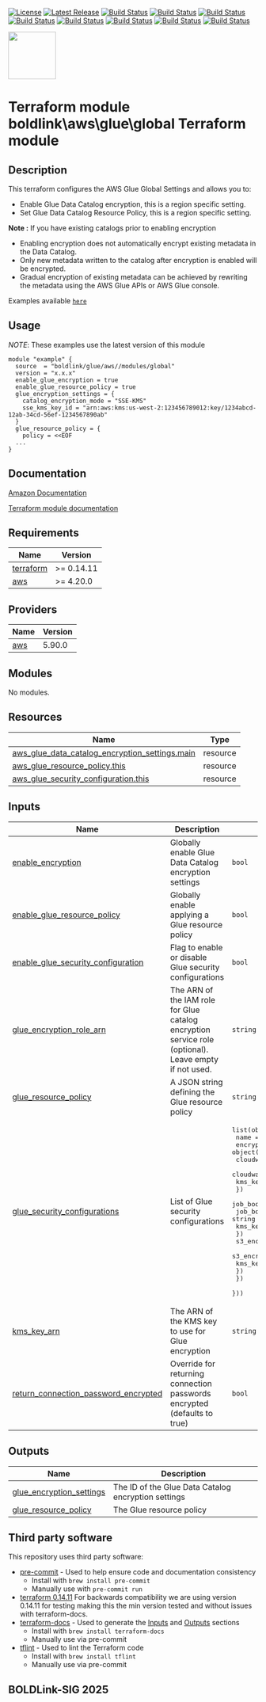 [![License](https://img.shields.io/badge/License-Apache-blue.svg)](https://github.com/boldlink/terraform-aws-glue/blob/main/LICENSE)
[![Latest Release](https://img.shields.io/github/release/boldlink/terraform-aws-glue.svg)](https://github.com/boldlink/terraform-aws-glue/releases/latest)
[![Build Status](https://github.com/boldlink/terraform-aws-glue/actions/workflows/update.yaml/badge.svg)](https://github.com/boldlink/terraform-aws-glue/actions)
[![Build Status](https://github.com/boldlink/terraform-aws-glue/actions/workflows/release.yaml/badge.svg)](https://github.com/boldlink/terraform-aws-glue/actions)
[![Build Status](https://github.com/boldlink/terraform-aws-glue/actions/workflows/pre-commit.yaml/badge.svg)](https://github.com/boldlink/terraform-aws-glue/actions)
[![Build Status](https://github.com/boldlink/terraform-aws-glue/actions/workflows/pr-labeler.yaml/badge.svg)](https://github.com/boldlink/terraform-aws-glue/actions)
[![Build Status](https://github.com/boldlink/terraform-aws-glue/actions/workflows/module-examples-tests.yaml/badge.svg)](https://github.com/boldlink/terraform-aws-glue/actions)
[![Build Status](https://github.com/boldlink/terraform-aws-glue/actions/workflows/checkov.yaml/badge.svg)](https://github.com/boldlink/terraform-aws-glue/actions)
[![Build Status](https://github.com/boldlink/terraform-aws-glue/actions/workflows/auto-merge.yaml/badge.svg)](https://github.com/boldlink/terraform-aws-glue/actions)
[![Build Status](https://github.com/boldlink/terraform-aws-glue/actions/workflows/auto-badge.yaml/badge.svg)](https://github.com/boldlink/terraform-aws-glue/actions)

[<img src="https://avatars.githubusercontent.com/u/25388280?s=200&v=4" width="96"/>](https://boldlink.io)

# Terraform  module boldlink\aws\glue\global Terraform module

<h2> Description </h3>

This terraform configures the AWS Glue Global Settings and allows you to:
* Enable Glue Data Catalog encryption, this is a region specific setting.
* Set Glue Data Catalog Resource Policy, this is a region specific setting.

**Note :** If you have existing catalogs prior to enabling encryption
* Enabling encryption does not automatically encrypt existing metadata in the Data Catalog.
* Only new metadata written to the catalog after encryption is enabled will be encrypted.
* Gradual encryption of existing metadata can be achieved by rewriting the metadata using the AWS Glue APIs or AWS Glue console.

Examples available [`here`](github.com/boldlink/terraform-aws-glue/tree/main/examples)

## Usage
*NOTE*: These examples use the latest version of this module

```console
module "example" {
  source  = "boldlink/glue/aws//modules/global"
  version = "x.x.x"
  enable_glue_encryption = true
  enable_glue_resource_policy = true
  glue_encryption_settings = {
    catalog_encryption_mode = "SSE-KMS"
    sse_kms_key_id = "arn:aws:kms:us-west-2:123456789012:key/1234abcd-12ab-34cd-56ef-1234567890ab"
  }
  glue_resource_policy = {
    policy = <<EOF
  ...
}
```
## Documentation

[Amazon Documentation](https://link)

[Terraform module documentation](https://link)

<!-- BEGINNING OF PRE-COMMIT-TERRAFORM DOCS HOOK -->
## Requirements

| Name | Version |
|------|---------|
| <a name="requirement_terraform"></a> [terraform](#requirement\_terraform) | >= 0.14.11 |
| <a name="requirement_aws"></a> [aws](#requirement\_aws) | >= 4.20.0 |

## Providers

| Name | Version |
|------|---------|
| <a name="provider_aws"></a> [aws](#provider\_aws) | 5.90.0 |

## Modules

No modules.

## Resources

| Name | Type |
|------|------|
| [aws_glue_data_catalog_encryption_settings.main](https://registry.terraform.io/providers/hashicorp/aws/latest/docs/resources/glue_data_catalog_encryption_settings) | resource |
| [aws_glue_resource_policy.this](https://registry.terraform.io/providers/hashicorp/aws/latest/docs/resources/glue_resource_policy) | resource |
| [aws_glue_security_configuration.this](https://registry.terraform.io/providers/hashicorp/aws/latest/docs/resources/glue_security_configuration) | resource |

## Inputs

| Name | Description | Type | Default | Required |
|------|-------------|------|---------|:--------:|
| <a name="input_enable_encryption"></a> [enable\_encryption](#input\_enable\_encryption) | Globally enable Glue Data Catalog encryption settings | `bool` | `false` | no |
| <a name="input_enable_glue_resource_policy"></a> [enable\_glue\_resource\_policy](#input\_enable\_glue\_resource\_policy) | Globally enable applying a Glue resource policy | `bool` | `false` | no |
| <a name="input_enable_glue_security_configuration"></a> [enable\_glue\_security\_configuration](#input\_enable\_glue\_security\_configuration) | Flag to enable or disable Glue security configurations | `bool` | `false` | no |
| <a name="input_glue_encryption_role_arn"></a> [glue\_encryption\_role\_arn](#input\_glue\_encryption\_role\_arn) | The ARN of the IAM role for Glue catalog encryption service role (optional). Leave empty if not used. | `string` | `""` | no |
| <a name="input_glue_resource_policy"></a> [glue\_resource\_policy](#input\_glue\_resource\_policy) | A JSON string defining the Glue resource policy | `string` | `""` | no |
| <a name="input_glue_security_configurations"></a> [glue\_security\_configurations](#input\_glue\_security\_configurations) | List of Glue security configurations | <pre>list(object({<br>    name = string<br>    encryption_configuration = object({<br>      cloudwatch_encryption = object({<br>        cloudwatch_encryption_mode = string<br>        kms_key_arn                = string<br>      })<br>      job_bookmarks_encryption = object({<br>        job_bookmarks_encryption_mode = string<br>        kms_key_arn                   = string<br>      })<br>      s3_encryption = object({<br>        s3_encryption_mode = string<br>        kms_key_arn        = string<br>      })<br>    })<br>  }))</pre> | `[]` | no |
| <a name="input_kms_key_arn"></a> [kms\_key\_arn](#input\_kms\_key\_arn) | The ARN of the KMS key to use for Glue encryption | `string` | `""` | no |
| <a name="input_return_connection_password_encrypted"></a> [return\_connection\_password\_encrypted](#input\_return\_connection\_password\_encrypted) | Override for returning connection passwords encrypted (defaults to true) | `bool` | `true` | no |

## Outputs

| Name | Description |
|------|-------------|
| <a name="output_glue_encryption_settings"></a> [glue\_encryption\_settings](#output\_glue\_encryption\_settings) | The ID of the Glue Data Catalog encryption settings |
| <a name="output_glue_resource_policy"></a> [glue\_resource\_policy](#output\_glue\_resource\_policy) | The Glue resource policy |
<!-- END OF PRE-COMMIT-TERRAFORM DOCS HOOK -->

## Third party software
This repository uses third party software:
* [pre-commit](https://pre-commit.com/) - Used to help ensure code and documentation consistency
  * Install with `brew install pre-commit`
  * Manually use with `pre-commit run`
* [terraform 0.14.11](https://releases.hashicorp.com/terraform/0.14.11/) For backwards compatibility we are using version 0.14.11 for testing making this the min version tested and without issues with terraform-docs.
* [terraform-docs](https://github.com/segmentio/terraform-docs) - Used to generate the [Inputs](#Inputs) and [Outputs](#Outputs) sections
  * Install with `brew install terraform-docs`
  * Manually use via pre-commit
* [tflint](https://github.com/terraform-linters/tflint) - Used to lint the Terraform code
  * Install with `brew install tflint`
  * Manually use via pre-commit

<h2> BOLDLink-SIG 2025 </h2>
